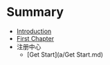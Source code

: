 # Summary

* [Introduction](README.md)
* [First Chapter](chapter1.md)
* 注册中心
  * [Get Start](a/Get Start.md)



